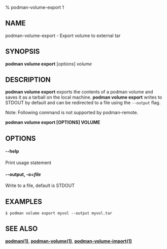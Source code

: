 % podman-volume-export 1

## NAME
podman\-volume\-export - Export volume to external tar

## SYNOPSIS
**podman volume export** [*options*] *volume*

## DESCRIPTION

**podman volume export** exports the contents of a podman volume and saves it as a tarball
on the local machine. **podman volume export** writes to STDOUT by default and can be
redirected to a file using the `--output` flag.

Note: Following command is not supported by podman-remote.

**podman volume export [OPTIONS] VOLUME**

## OPTIONS

#### **--help**

Print usage statement

#### **--output**, **-o**=*file*

Write to a file, default is STDOUT

## EXAMPLES

```
$ podman volume export myvol --output myvol.tar

```

## SEE ALSO
**[podman(1)](podman.1.md)**, **[podman-volume(1)](podman-volume.1.md)**, **[podman-volume-import(1)](podman-volume-import.1.md)**
